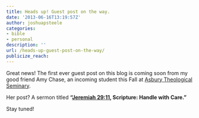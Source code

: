 ```yaml
---
title: Heads up! Guest post on the way.
date: '2013-06-16T13:19:57Z'
author: joshuapsteele
categories:
- bible
- personal
description: ''
url: /heads-up-guest-post-on-the-way/
publicize_reach:
---
```

Great news! The first ever guest post on this blog is coming soon from my good friend Amy Chase, an incoming student this Fall at [Asbury Theological Seminary](http://www.asburyseminary.edu/).

Her post? A sermon titled **“[Jeremiah 29:11](http://www.biblegateway.com/passage/?search=Jeremiah%2029:11&version=NET), Scripture: Handle with Care.”**

Stay tuned!